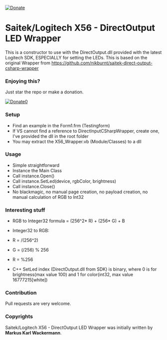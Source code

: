 [![Donate](https://img.shields.io/badge/Donate-PayPal-green.svg)](https://www.paypal.com/cgi-bin/webscr?cmd=_s-xclick&hosted_button_id=35WE5NU48AUMA&source=url)

Saitek/Logitech X56 - DirectOutput LED Wrapper
==============================================
This is a constructor to use with the DirectOutput.dll provided with the latest Logitech SDK, ESPECIALLY for setting the LEDs.
This is based on the original Wrapper from https://github.com/nikburnt/saitek-direct-output-csharp-wrapper

### Enjoying this?
Just star the repo or make a donation.

[![Donate0](https://img.shields.io/badge/Donate-PayPal-green.svg)](https://www.paypal.com/cgi-bin/webscr?cmd=_s-xclick&hosted_button_id=35WE5NU48AUMA&source=url)

### Setup
* Find an example in the Form1.frm (Testingform)
* If VS cannot find a reference to DirectInputCSharpWrapper, create one, I've provided the dll in the root folder
* You may extract the X56_Wrapper.vb (Module/Classes) to a dll

### Usage
* Simple straightforward
* Instance the Main Class
* Call instance.Open()
* Call instance.SetLed(device, rgbColor, brightness)
* Call instance.Close()
* No blackmagic, no manual page creation, no payload creation, no manual calculation of RGB to Int32

### Interesting stuff
* RGB to Integer32 formula = (256^2* R) + (256* G) + B

* Integer32 to RGB:
* R = <Integer32>/(256^2)
* G = (<Integer32>/256) % 256
* R = <Integer32>%256

* C++ SetLed index (DirectOutput.dll from SDK) is binary, where 0 is for brightness(max value 100) and 1 for color(int32, max value 16777215[white])

### Contribution
Pull requests are very welcome.

### Copyrights
Saitek/Logitech X56 - DirectOutput LED Wrapper was initially written by **Markus Karl Wackermann**.
